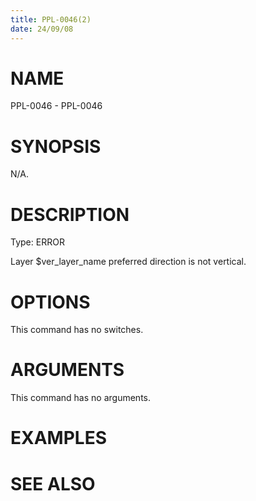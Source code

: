 ```yaml
---
title: PPL-0046(2)
date: 24/09/08
---
```


# NAME

PPL-0046 - PPL-0046

# SYNOPSIS

N/A.

# DESCRIPTION

Type: ERROR

Layer $ver_layer_name preferred direction is not vertical.

# OPTIONS

This command has no switches.

# ARGUMENTS

This command has no arguments.

# EXAMPLES

# SEE ALSO
